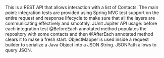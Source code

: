 This is a REST API that allows interaction with a list of Contacts.
The main point: integration tests are provided using Spring MVC test support on the entire request and response lifecycle 
to make sure that all the layers are communicating effectively and smoothly. 
JUnit Jupiter API usage: before each integration test @BeforeEach annotated method populates the repository with some contacts 
and then @AfterEach annotated method clears it to make a fresh start. 
ObjectMapper is used inside a request builder to serialize a Java Object into a JSON String. 
JSONPath allows to query JSON.
